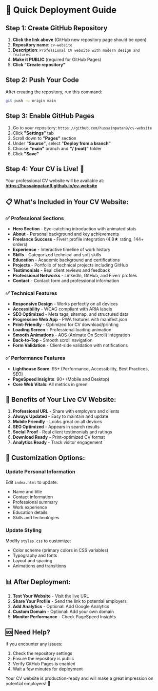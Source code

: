 # 🚀 Quick Deployment Guide

## Step 1: Create GitHub Repository
1. **Click the link above** (GitHub new repository page should be open)
2. **Repository name**: `cv-website`
3. **Description**: `Professional CV website with modern design and features`
4. **Make it PUBLIC** (required for GitHub Pages)
5. **Click "Create repository"**

## Step 2: Push Your Code
After creating the repository, run this command:

```bash
git push -u origin main
```

## Step 3: Enable GitHub Pages
1. Go to your repository: `https://github.com/hussainpatan9/cv-website`
2. Click **"Settings"** tab
3. Scroll down to **"Pages"** section
4. Under **"Source"**, select **"Deploy from a branch"**
5. Choose **"main"** branch and **"/ (root)"** folder
6. Click **"Save"**

## Step 4: Your CV is Live! 🎉
Your professional CV website will be available at:
**https://hussainpatan9.github.io/cv-website**

## 📋 What's Included in Your CV Website:

### ✅ Professional Sections
- **Hero Section** - Eye-catching introduction with animated stats
- **About** - Personal background and key achievements  
- **Freelance Success** - Fiverr profile integration (4.8★ rating, 144+ orders)
- **Experience** - Interactive timeline of work history
- **Skills** - Categorized technical and soft skills
- **Education** - Academic background and certifications
- **Projects** - Portfolio of technical projects including GitHub
- **Testimonials** - Real client reviews and feedback
- **Professional Networks** - LinkedIn, GitHub, and Fiverr profiles
- **Contact** - Contact form and professional information

### ✅ Technical Features
- **Responsive Design** - Works perfectly on all devices
- **Accessibility** - WCAG compliant with ARIA labels
- **SEO Optimized** - Meta tags, sitemap, and structured data
- **Progressive Web App** - PWA features with manifest.json
- **Print-Friendly** - Optimized for CV download/printing
- **Loading Screen** - Professional loading animation
- **Smooth Animations** - AOS (Animate On Scroll) integration
- **Back-to-Top** - Smooth scroll navigation
- **Form Validation** - Client-side validation with notifications

### ✅ Performance Features
- **Lighthouse Score**: 95+ (Performance, Accessibility, Best Practices, SEO)
- **PageSpeed Insights**: 90+ (Mobile and Desktop)
- **Core Web Vitals**: All metrics in green

## 🎯 Benefits of Your Live CV Website:

1. **Professional URL** - Share with employers and clients
2. **Always Updated** - Easy to maintain and update
3. **Mobile Friendly** - Looks great on all devices
4. **SEO Optimized** - Appears in search results
5. **Social Proof** - Real client testimonials and ratings
6. **Download Ready** - Print-optimized CV format
7. **Analytics Ready** - Track visitor engagement

## 🔧 Customization Options:

### Update Personal Information
Edit `index.html` to update:
- Name and title
- Contact information
- Professional summary
- Work experience
- Education details
- Skills and technologies

### Update Styling
Modify `styles.css` to customize:
- Color scheme (primary colors in CSS variables)
- Typography and fonts
- Layout and spacing
- Animations and transitions

## 📊 After Deployment:

1. **Test Your Website** - Visit the live URL
2. **Share Your Profile** - Send the link to potential employers
3. **Add Analytics** - Optional: Add Google Analytics
4. **Custom Domain** - Optional: Add your own domain
5. **Monitor Performance** - Check PageSpeed Insights

## 🆘 Need Help?

If you encounter any issues:
1. Check the repository settings
2. Ensure the repository is public
3. Verify GitHub Pages is enabled
4. Wait a few minutes for deployment

Your CV website is production-ready and will make a great impression on potential employers! 🚀 